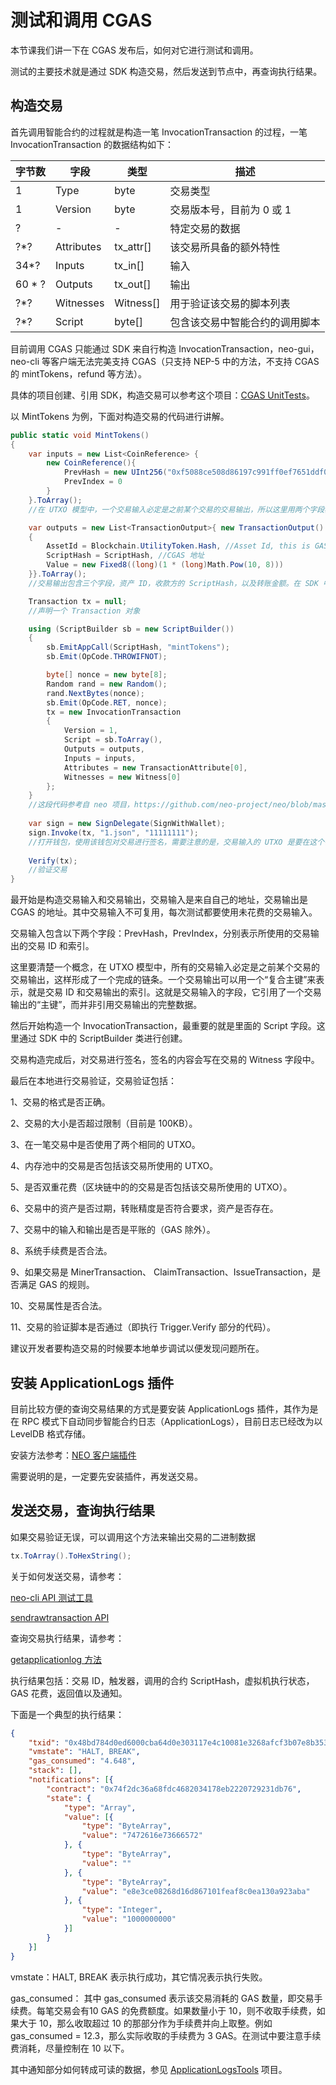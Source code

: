 # 测试和调用 CGAS

本节课我们讲一下在 CGAS 发布后，如何对它进行测试和调用。

测试的主要技术就是通过 SDK 构造交易，然后发送到节点中，再查询执行结果。

## 构造交易

首先调用智能合约的过程就是构造一笔 InvocationTransaction 的过程，一笔 InvocationTransaction 的数据结构如下：

| 字节数 | 字段       | 类型      | 描述                           |
| ------ | ---------- | --------- | ------------------------------ |
| 1      | Type       | byte      | 交易类型                       |
| 1      | Version    | byte      | 交易版本号，目前为 0 或 1      |
| ?      | -          | -         | 特定交易的数据                 |
| ?*?    | Attributes | tx_attr[] | 该交易所具备的额外特性         |
| 34*?   | Inputs     | tx_in[]   | 输入                           |
| 60 * ? | Outputs    | tx_out[]  | 输出                           |
| ?*?    | Witnesses  | Witness[] | 用于验证该交易的脚本列表       |
| ?*?    | Script     | byte[]    | 包含该交易中智能合约的调用脚本 |

目前调用 CGAS 只能通过 SDK 来自行构造 InvocationTransaction，neo-gui，neo-cli 等客户端无法完美支持 CGAS（只支持 NEP-5 中的方法，不支持 CGAS 的 mintTokens，refund 等方法）。

具体的项目创建、引用 SDK，构造交易可以参考这个项目：[CGAS UnitTests](https://github.com/neo-ngd/CGAS-Contract/blob/master/UnitTests)。

以 MintTokens 为例，下面对构造交易的代码进行讲解。

```c#
public static void MintTokens()
{
    var inputs = new List<CoinReference> {
        new CoinReference(){
            PrevHash = new UInt256("0xf5088ce508d86197c991ff0ef7651ddf01f3e555f257039c972082250e899210".Remove(0, 2).HexToBytes().Reverse().ToArray()),
            PrevIndex = 0
        }
    }.ToArray();
    //在 UTXO 模型中，一个交易输入必定是之前某个交易的交易输出，所以这里用两个字段表示一个交易输入。一个是引用的是之前某个交易的 TxId，也就是 PrevHash，另外一个是引用的交易输出在交易中的索引，索引从 0 开始。在上面的例子中，引用了 0xf5088ce508d86197c991ff0ef7651ddf01f3e555f257039c972082250e899210 这个交易的第 0 号交易输出作为当前这个交易的交易输入。

    var outputs = new List<TransactionOutput>{ new TransactionOutput()
    {
        AssetId = Blockchain.UtilityToken.Hash, //Asset Id, this is GAS
        ScriptHash = ScriptHash, //CGAS 地址
        Value = new Fixed8((long)(1 * (long)Math.Pow(10, 8)))
    }}.ToArray();
    //交易输出包含三个字段，资产 ID，收款方的 ScriptHash，以及转账金额。在 SDK 中，转账金额的单位是聪，所以这里填写 1 亿，代表通常所说的 1。

    Transaction tx = null;
    //声明一个 Transaction 对象

    using (ScriptBuilder sb = new ScriptBuilder())
    {
        sb.EmitAppCall(ScriptHash, "mintTokens");
        sb.Emit(OpCode.THROWIFNOT);

        byte[] nonce = new byte[8];
        Random rand = new Random();
        rand.NextBytes(nonce);
        sb.Emit(OpCode.RET, nonce);
        tx = new InvocationTransaction
        {
            Version = 1,
            Script = sb.ToArray(),
            Outputs = outputs,
            Inputs = inputs,
            Attributes = new TransactionAttribute[0],
            Witnesses = new Witness[0]
        };
    }
    //这段代码参考自 neo 项目，https://github.com/neo-project/neo/blob/master/neo/Wallets/Wallet.cs#L282 照着写就好了
    
    var sign = new SignDelegate(SignWithWallet);
    sign.Invoke(tx, "1.json", "11111111");
    //打开钱包，使用该钱包对交易进行签名，需要注意的是，交易输入的 UTXO 是要在这个钱包里才可以，否则会签名失败
    
    Verify(tx);
    //验证交易
}
```

最开始是构造交易输入和交易输出，交易输入是来自自己的地址，交易输出是 CGAS 的地址。其中交易输入不可复用，每次测试都要使用未花费的交易输入。

交易输入包含以下两个字段：PrevHash，PrevIndex，分别表示所使用的交易输出的交易 ID 和索引。

这里要清楚一个概念，在 UTXO 模型中，所有的交易输入必定是之前某个交易的交易输出，这样形成了一个完成的链条。一个交易输出可以用一个“复合主键”来表示，就是交易 ID 和交易输出的索引。这就是交易输入的字段，它引用了一个交易输出的“主键”，而并非引用交易输出的完整数据。

然后开始构造一个 InvocationTransaction，最重要的就是里面的 Script 字段。这里通过 SDK 中的 ScriptBuilder 类进行创建。

交易构造完成后，对交易进行签名，签名的内容会写在交易的 Witness 字段中。

最后在本地进行交易验证，交易验证包括：

1、交易的格式是否正确。

2、交易的大小是否超过限制（目前是 100KB）。

3、在一笔交易中是否使用了两个相同的 UTXO。

4、内存池中的交易是否包括该交易所使用的 UTXO。

5、是否双重花费（区块链中的的交易是否包括该交易所使用的 UTXO）。

6、交易中的资产是否过期，转账精度是否符合要求，资产是否存在。

7、交易中的输入和输出是否是平账的（GAS 除外）。

8、系统手续费是否合法。

9、如果交易是 MinerTransaction、 ClaimTransaction、IssueTransaction，是否满足 GAS 的规则。

10、交易属性是否合法。

11、交易的验证脚本是否通过（即执行 Trigger.Verify 部分的代码）。

建议开发者要构造交易的时候要本地单步调试以便发现问题所在。

## 安装 ApplicationLogs 插件

目前比较方便的查询交易结果的方式是要安装 ApplicationLogs 插件，其作为是在 RPC 模式下自动同步智能合约日志（ApplicationLogs），目前日志已经改为以 LevelDB 格式存储。

安装方法参考：[NEO 客户端插件](https://docs.neo.org/zh-cn/node/plugin.html)

需要说明的是，一定要先安装插件，再发送交易。

## 发送交易，查询执行结果

如果交易验证无误，可以调用这个方法来输出交易的二进制数据

```c#
tx.ToArray().ToHexString();
```

关于如何发送交易，请参考：

[neo-cli API 测试工具](https://docs.neo.org/zh-cn/node/cli/latest-version/api.html#%E6%B5%8B%E8%AF%95%E5%B7%A5%E5%85%B7)

[sendrawtransaction API](https://docs.neo.org/zh-cn/node/cli/latest-version/api/sendrawtransaction.html)

查询交易执行结果，请参考：

[getapplicationlog 方法](https://docs.neo.org/zh-cn/node/plugin.html#getapplicationlog-%E6%96%B9%E6%B3%95)

执行结果包括：交易 ID，触发器，调用的合约 ScriptHash，虚拟机执行状态，GAS 花费，返回值以及通知。

下面是一个典型的执行结果：

```json
{
	"txid": "0x48bd784d0ed6000cba64d0e303117e4c10081e3268afcf3b07e8b353a7594772",
	"vmstate": "HALT, BREAK",
	"gas_consumed": "4.648",
	"stack": [],
	"notifications": [{
		"contract": "0x74f2dc36a68fdc4682034178eb2220729231db76",
		"state": {
			"type": "Array",
			"value": [{
				"type": "ByteArray",
				"value": "7472616e73666572"
			}, {
				"type": "ByteArray",
				"value": ""
			}, {
				"type": "ByteArray",
				"value": "e8e3ce08268d16d867101feaf8c0ea130a923aba"
			}, {
				"type": "Integer",
				"value": "1000000000"
			}]
		}
	}]
}
```

vmstate：HALT, BREAK 表示执行成功，其它情况表示执行失败。

gas_consumed： 其中 gas_consumed 表示该交易消耗的 GAS 数量，即交易手续费。每笔交易会有10 
GAS 的免费额度。如果数量小于 10，则不收取手续费，如果大于 10，那么收取超过 10 的那部分作为手续费并向上取整。例如 gas_consumed = 12.3，那么实际收取的手续费为 3 GAS。在测试中要注意手续费消耗，尽量控制在 10 以下。

其中通知部分如何转成可读的数据，参见 [ApplicationLogsTools](https://github.com/chenzhitong/ApplicationLogsTools) 项目。

